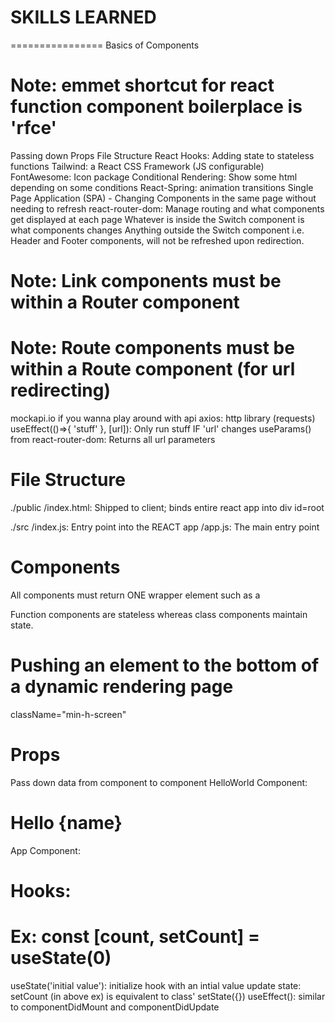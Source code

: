 # SKILLS LEARNED
================
Basics of Components
# Note: emmet shortcut for react function component boilerplace is 'rfce'
Passing down Props 
File Structure
React Hooks: Adding state to stateless functions
Tailwind: a React CSS Framework (JS configurable)
FontAwesome: Icon package
Conditional Rendering: Show some html depending on some conditions
React-Spring: animation transitions
Single Page Application (SPA) - Changing Components in the 
  same page without needing to refresh
react-router-dom: Manage routing and what components get displayed at each page
  Whatever is inside the Switch component is what components changes
  Anything outside the Switch component i.e. Header and Footer components,
    will not be refreshed upon redirection. 
# Note: Link components must be within a Router component
# Note: Route components must be within a Route component (for url redirecting)
mockapi.io if you wanna play around with api
axios: http library (requests)
useEffect(()=>{ 'stuff' }, [url]): Only run stuff IF 'url' changes
useParams() from react-router-dom: Returns all url parameters


# File Structure
./public
  /index.html:  Shipped to client; binds entire react 
                app into div id=root

./src
  /index.js:    Entry point into the REACT app
  /app.js:      The main entry point

# Components
All components must return ONE wrapper element such as a <div>
Function components are stateless whereas class components maintain
state.
# Pushing an element to the bottom of a dynamic rendering page
className="min-h-screen"
# Props
Pass down data from component to component
HelloWorld Component: <h1> Hello {name} </h1>
App Component: <HelloWorld name="Animal"/>

# Hooks:
# Ex: const [count, setCount] = useState(0)
useState('initial value'): initialize hook with an intial value
update state: setCount (in above ex) is equivalent to class' setState({})
useEffect(): similar to componentDidMount and componentDidUpdate